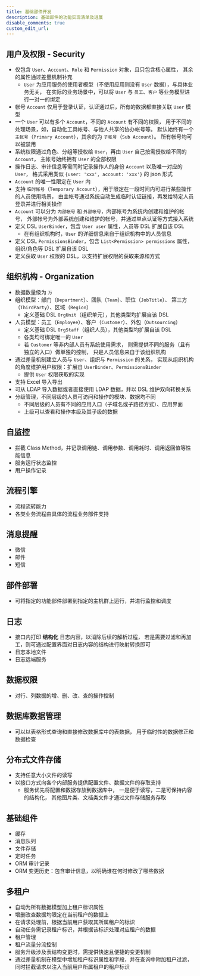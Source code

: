 ```yaml
---
title: 基础部件开发
description: 基础部件的功能实现清单及进展
disable_comments: true
custom_edit_url:
---
```


## 用户及权限 - Security

- 仅包含 `User`、`Account`、`Role` 和 `Permission` 对象，且只包含核心属性，
  其余的属性通过差量机制补充
  - `User` 为应用服务的使用者模型（不使用应用则没有 `User` 数据），与具体业务无关，
    在实际的业务场景中，可以将 `User` 与 `员工`、`客户` 等业务模型进行一对一的绑定
- 帐号 `Account` 仅用于登录认证，认证通过后，所有的数据都直接关联 `User` 模型
- 一个 `User` 可以有多个 `Account`，不同的 `Account` 有不同的权限，
  用于不同的处理场景，如，自动化工具帐号、与他人共享的协办帐号等。
  默认始终有一个 `主帐号`（`Primary Account`），其余的为 `子帐号`（`Sub Account`）。
  所有帐号均可以被禁用
- 系统权限通过角色、分组等授权给 `User`，再由 `User` 自己按需授权给不同的 `Account`，
  主帐号始终拥有 `User` 的全部权限
- 操作日志、审计信息等需同时记录操作人的身份 `Account` 以及唯一对应的 `User`，
  格式采用类似 `{user: 'xxx', account: 'xxx'}` 的 json 形式
- `Account` 的唯一性限定在 `User` 内
- 支持 `临时帐号`（`Temporary Account`），用于限定在一段时间内可进行某些操作的人员使用场景，
  由主帐号通过系统自动生成临时认证链接，再发给特定人员登录并进行相关操作
- `Account` 可以分为 `内部帐号` 和 `外部帐号`，内部帐号为系统内创建和维护的帐号，
  外部帐号为外部系统创建和维护的帐号，并通过单点认证等方式接入系统
- 定义 DSL `UserBinder`，包含 `User user` 属性，人员等 DSL 扩展自该 DSL
  - 在有组织机构时，`User` 的详细信息来自于组织机构中的人员信息
- 定义 DSL `PermissionsBinder`，包含 `List<Permission> permissions` 属性，
  组织/角色等 DSL 扩展自该 DSL
- 定义获取 `User` 权限的 DSL，以支持扩展权限的获取来源和方式

## 组织机构 - Organization

- 数据数量级为 `万`
- 组织模型：部门（`Department`）、团队（`Team`）、职位（`JobTitle`）、
  第三方（`ThirdParty`）、区域（`Region`）
  - 定义基础 DSL `OrgUnit`（组织单元），其他类型均扩展自该 DSL
- 人员模型：员工（`Employee`）、客户（`Customer`）、外包（`Outsourcing`）
  - 定义基础 DSL `OrgStaff`（组织人员），其他类型均扩展自该 DSL
  - 各类均可绑定唯一的 `User`
  - 若 `Customer` 等非内部人员有系统使用需求，
    则需提供不同的服务（且有独立的入口）做单独的控制，
    只是人员信息来自于该组织机构
- 通过差量机制建立人员与 `User`、组织与 `Permission` 的关系，
  实现从组织机构的角度维护用户权限：扩展自 `UserBinder`、`PermissionsBinder`
  - 提供 `User` 权限获取的实现
- 支持 Excel 导入导出
- 可从 LDAP 导入数据或者直接使用 LDAP 数据，并以 DSL 维护双向转换关系
- 分级管理，不同层级的人员可访问和操作的模块、数据均不同
  - 不同层级的人员有不同的应用入口（子域名或子路径方式）、应用界面
  - 上级可以查看和操作本级及其子级的数据

## 自监控

- 拦截 Class Method，并记录调用链、调用参数、调用耗时、调用返回值等性能信息
- 服务运行状态监控
- 用户操作记录

## 流程引擎

- 流程流转能力
- 各类业务流程由具体的流程业务部件支持

## 消息提醒

- 微信
- 邮件
- 短信

## 部件部署

- 可将指定的功能部件部署到指定的主机群上运行，并进行监控和调度

## 日志

- 接口内打印 **结构化** 日志内容，以消除后续的解析过程，
  若是需要过滤和再加工，则可通过配置界面对日志内容的结构进行映射转换即可
- 日志本地文件
- 日志远端服务

## 数据权限

- 对行、列数据的增、删、改、查的操作控制

## 数据库数据管理

- 可以以表格形式查询和直接修改数据库中的表数据，
  用于临时性的数据修正和数据检查

## 分布式文件存储

- 支持任意大小文件的读写
- 以接口方式向各个内部服务提供配置文件、数据文件的存取支持
  - 服务优先将配置和数据存放到数据库中，
    一是便于读写，二是可保持内容的结构化，
    其他图片类、文档类文件才通过文件存储服务存取

## 基础组件

- 缓存
- 消息队列
- 文件存储
- 定时任务
- ORM 审计记录
- ORM 变更历史：包含审计信息，以明确谁在何时修改了哪些数据

## 多租户

- 自动为所有数据模型加上租户标识属性
- 增删改查数据均限定在当前租户的数据上
- 在请求处理前，根据当前用户获取其所属租户的标识
- 自动任务需记录租户标识，并根据该标识处理对应租户的数据
- 租户管理
- 租户流量分流控制
- 服务升级涉及表结构变更时，需提供快速且便捷的变更机制
- 通过差量机制在模型中增加租户标识属性和字段，并在查询中附加租户过滤，
  同时拦截请求以注入当前用户所属租户的租户标识
